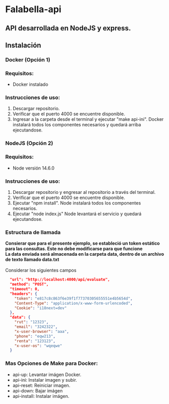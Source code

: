 # Falabella-api
## API desarrollada en NodeJS y express. 

## Instalación

### Docker (Opción 1)

### Requisitos:

- Docker instalado

### Instrucciones de uso:

1. Descargar repositorio. <br/>
2. Verificar que el puerto 4000 se encuentre disponible. <br/>
3. Ingresar a la carpeta desde el terminal y ejecutar "make api-ini". Docker instalará todos los componentes necesarios y quedará arriba ejecutandose.<br/>

### NodeJS (Opción 2)

### Requisitos:

- Node versión 14.6.0

### Instrucciones de uso:

1. Descargar repositorio y engresar al repositorio a través del terminal. <br/>
2. Verificar que el puerto 4000 se encuentre disponible. <br/>
3. Ejecutar "npm install". Node instalará todos los componentes necesarios.<br/>
4. Ejecutar "node index.js" Node levantará el servicio y quedará ejecutandose.<br/>



### Estructura de llamada
 **Consierar que para el presente ejemplo, se estableció un token estático para las consultas. Este no debe modificarse para que funcione** <br/>
 **La data enviada será almacenada en la carpeta data, dentro de un archivo de texto llamado data.txt** <br/>
<br />
Considerar los siguientes campos
```json
  "url": "http://localhost:4000/api/evaluate",
  "method": "POST",
  "timeout": 0,
  "headers": {
    "token": "e817c8c863f6e39f1f77370305655551e4b5654d",
    "Content-Type": "application/x-www-form-urlencoded",
    "Cookie": "i18next=dev"
  },
  "data": {
    "rut": "12323",
    "email": "3242322",
    "x-user-browser": "aaa",
    "phone": "eqw213",
    "renta": "123123",
    "x-user-os": "wqeqwe"
  }
```




### Mas Opciones de Make para Docker:
- api-up: Levantar imágen Docker.
- api-ini: Instalar imagen y subir.
- api-reset: Reiniciar imagen.
- api-down: Bajar imágen
- api-install: Instalar imágen.

